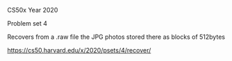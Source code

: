 CS50x Year 2020

Problem set 4

Recovers from a .raw file the JPG photos stored there as blocks of 512bytes

https://cs50.harvard.edu/x/2020/psets/4/recover/
